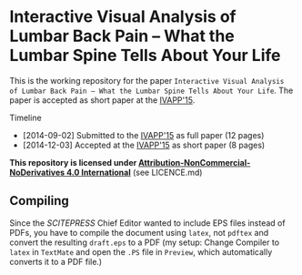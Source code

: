 # Interactive Visual Analysis of Lumbar Back Pain – What the Lumbar Spine Tells About Your Life

This is the working repository for the paper `Interactive Visual Analysis of Lumbar Back Pain – What the Lumbar Spine Tells About Your Life`. The paper is accepted as short paper at the [IVAPP'15](http://www.ivapp.visigrapp.org/).

Timeline
- [2014-09-02] Submitted to the [IVAPP'15](http://www.ivapp.visigrapp.org/) as full paper (12 pages)
- [2014-12-03] Accepted at the [IVAPP'15](http://www.ivapp.visigrapp.org/) as short paper (8 pages)

**This repository is licensed under [Attribution-NonCommercial-NoDerivatives 4.0 International](https://creativecommons.org/licenses/by-nc-nd/4.0/)** (see LICENCE.md)

## Compiling
Since the *SCITEPRESS* Chief Editor wanted to include EPS files instead of PDFs, you have to compile the document using `latex`, not `pdftex` and convert the resulting `draft.eps` to a PDF (my setup: Change Compiler to `latex` in `TextMate` and open the `.PS`  file in `Preview`, which automatically converts it to a PDF file.)
